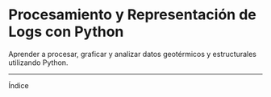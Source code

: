 # Procesamiento y Representación de Logs con Python
Aprender a procesar, graficar y analizar datos geotérmicos y estructurales utilizando Python.


---------------

Índice
